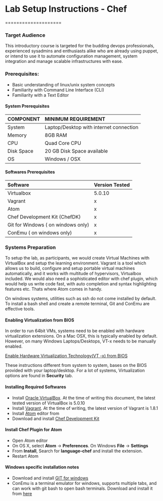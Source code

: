# Lab Setup Instructions - Chef
====================

### Target Audience

This introductory course is targeted for the budding devops professionals, experienced sysadmins and enthusiasts alike who are already using puppet, or intend to use it to automate configuration management, system integration and manage scalable infrastructures with ease.

### Prerequisites:
* Basic understanding of linux/unix system concepts
* Familiarity with Command Line Interface (CLI)
* Familiarity with a Text Editor


#### System Prerequisites



| COMPONENT    | MINIMUM REQUIREMENT     |
| :------------- | :------------- |
| System      | Laptop/Desktop with internet connection       |
| Memory |  8GB RAM |
|  CPU    |  Quad Core CPU |
| Disk Space | 20 GB Disk Space available |
| OS |  Windows / OSX |

####  Softwares Prerequisites

| Software  | Version Tested     |
| :------------- | :------------- |
| Virtualbox       | 5.0.10      |
| Vagrant | x |
| Atom | x  |
| Chef Development Kit (ChefDK) | x |
| Git for Windows ( on windows only) | x |
| ConEmu ( on windows only) | x |



### Systems Preparation

To setup the lab, as participants, we would create Virtual Machines with VirtualBox and setup the learning environment. Vagrant is a tool which allows us to build, configure and setup portable virtual machines automatically, and it works with multitude of hypervisors, Virtualbox included. We would also need a sophisticated  editor with chef plugin, which would help us write code fast, with auto completion and syntax highlighting features etc. Thats where Atom comes in handy.  

On windows systems, utilities such as ssh do not come installed by default. To install a bash shell and create a remote terminal, Git and ConEmu are effective tools.


#### Enabling Virtualization from BIOS

In order to run 64bit VMs, systems need to be enabled with hardware virtualization extensions. On a Mac OSX, this is typically enabled by default. However, on many Windows Laptops/Desktops, VT-x needs to be manually enabled.

[Enable Hardware Virtualization Technology(VT -x) from BIOS](https://docs.fedoraproject.org/en-US/Fedora/13/html/Virtualization_Guide/sect-Virtualization-Troubleshooting-Enabling_Intel_VT_and_AMD_V_virtualization_hardware_extensions_in_BIOS.html)

These instructions different from system to system, bases on the BIOS provided with your laptop/desktop. For a lot of systems, Virtualization options are found in **Security** tab.

#### Installing Required Softwares


* Install [Oracle VirtualBox](https://www.virtualbox.org/wiki/Downloads). At the
time of writing this document, the latest tested version of VirtualBox is 5.0.10
* Install [Vagrant](http://www.vagrantup.com/downloads). At the time of
writing, the latest version of Vagrant is 1.8.1
* Install [Atom](https://atom.io) editor from
* Download and install [Chef Development Kit](https://downloads.getchef.com/chef-dk/)

#### Install Chef Plugin for Atom
* Open Atom editor
* On OS X, select **Atom** -> **Preferences**. On Windows **File** -> **Settings**
* From **Install**, Search for **language-chef** and install the extension.  
* Restart Atom

#### Windows specific installation notes

* Download and install  [GIT for windows](https://msysgit.googlecode.com/files/Git-1.9.0-preview20140217.exe)
* ConEmu is a terminal emulator for windows, supports multiple tabs, and can work with git bash to open bash terminals. Download and install it from [here]( http://www.fosshub.com/ConEmu.html/ConEmuSetup.150813g.exe)
